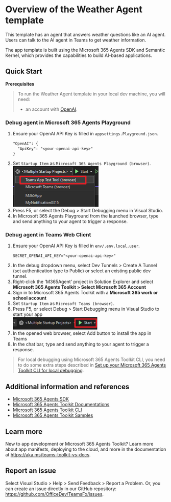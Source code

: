 # Overview of the Weather Agent template

This template has an agent that answers weather questions like an AI agent. Users can talk to the AI agent in Teams to get weather information.

The app template is built using the Microsoft 365 Agents SDK and Semantic Kernel, which provides the capabilities to build AI-based applications.

## Quick Start

**Prerequisites**
> To run the Weather Agent template in your local dev machine, you will need:
>
> - an account with [OpenAI](https://platform.openai.com).

### Debug agent in Microsoft 365 Agents Playground
1. Ensure your OpenAI API Key is filled in `appsettings.Playground.json`.
    ```
    "OpenAI": {
      "ApiKey": "<your-openai-api-key>"
    }
    ```
1. Set `Startup Item` as `Microsoft 365 Agents Playground (browser)`.
![image](https://raw.githubusercontent.com/OfficeDev/TeamsFx/dev/docs/images/visualstudio/debug/switch-to-test-tool.png)
1. Press F5, or select the Debug > Start Debugging menu in Visual Studio.
1. In Microsoft 365 Agents Playground from the launched browser, type and send anything to your agent to trigger a response.

### Debug agent in Teams Web Client
1. Ensure your OpenAI API Key is filled in `env/.env.local.user`.
    ```
    SECRET_OPENAI_API_KEY="<your-openai-api-key>"
    ```
1. In the debug dropdown menu, select Dev Tunnels > Create A Tunnel (set authentication type to Public) or select an existing public dev tunnel.
2. Right-click the 'M365Agent' project in Solution Explorer and select **Microsoft 365 Agents Toolkit > Select Microsoft 365 Account**
3. Sign in to Microsoft 365 Agents Toolkit with a **Microsoft 365 work or school account**
4. Set `Startup Item` as `Microsoft Teams (browser)`.
5. Press F5, or select Debug > Start Debugging menu in Visual Studio to start your app
</br>![image](https://raw.githubusercontent.com/OfficeDev/TeamsFx/dev/docs/images/visualstudio/debug/debug-button.png)
6. In the opened web browser, select Add button to install the app in Teams
7. In the chat bar, type and send anything to your agent to trigger a response.

> For local debugging using Microsoft 365 Agents Toolkit CLI, you need to do some extra steps described in [Set up your Microsoft 365 Agents Toolkit CLI for local debugging](https://aka.ms/teamsfx-cli-debugging).

## Additional information and references
- [Microsoft 365 Agents SDK](https://github.com/microsoft/Agents)
- [Microsoft 365 Agents Toolkit Documentations](https://docs.microsoft.com/microsoftteams/platform/toolkit/teams-toolkit-fundamentals)
- [Microsoft 365 Agents Toolkit CLI](https://aka.ms/teamsfx-toolkit-cli)
- [Microsoft 365 Agents Toolkit Samples](https://github.com/OfficeDev/TeamsFx-Samples)

## Learn more

New to app development or Microsoft 365 Agents Toolkit? Learn more about app manifests, deploying to the cloud, and more in the documentation 
at https://aka.ms/teams-toolkit-vs-docs.

## Report an issue

Select Visual Studio > Help > Send Feedback > Report a Problem. 
Or, you can create an issue directly in our GitHub repository: 
https://github.com/OfficeDev/TeamsFx/issues.
